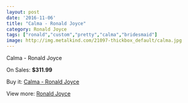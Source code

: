 ```yaml
---
layout: post
date: '2016-11-06'
title: "Calma - Ronald Joyce"
category: Ronald Joyce
tags: ["ronald","custom","pretty","calma","bridesmaid"]
image: http://img.metalkind.com/21097-thickbox_default/calma.jpg
---
```

Calma - Ronald Joyce

On Sales: **$311.99**
<a href="https://www.metalkind.com/en/ronald-joyce/9222-calma.html"><amp-img layout="responsive" width="600" height="600" src="//img.metalkind.com/21097-thickbox_default/calma.jpg" alt="Calma - Ronald Joyce 0" /></a>

Buy it: [Calma - Ronald Joyce](https://www.metalkind.com/en/ronald-joyce/9222-calma.html "Calma - Ronald Joyce")

View more: [Ronald Joyce](https://www.metalkind.com/en/110-ronald-joyce "Ronald Joyce")